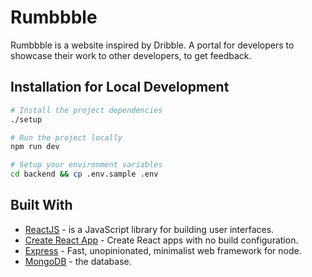 # Rumbbble

Rumbbble is a website inspired by Dribble. A portal for developers to showcase their work to other developers, to get feedback.

## Installation for Local Development

```bash
# Install the project dependencies
./setup

# Run the project locally
npm run dev

# Setup your environment variables
cd backend && cp .env.sample .env
```

## Built With

* [ReactJS](https://github.com/facebook/react) - is a JavaScript library for building user interfaces.
* [Create React App](https://github.com/facebook/create-react-app) - Create React apps with no build configuration.
* [Express](https://github.com/expressjs/express) - Fast, unopinionated, minimalist web framework for node.
* [MongoDB](https://github.com/mongodb/mongo) - the database.
